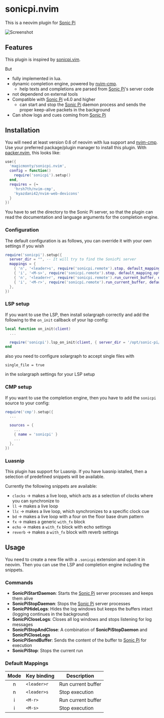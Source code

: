 # sonicpi.nvim

This is a neovim plugin for [Sonic Pi]

![Screenshot](images/screenshot.png)

## Features

This plugin is inspired by [sonicpi.vim](https://github.com/dermusikman/sonicpi.vim).

But
- fully implemented in lua.
- dynamic completion engine, powered by [nvim-cmp].
  - help texts and completions are parsed from [Sonic Pi]'s server code
- not dependend on external tools
- Compatible with [Sonic Pi] v4.0 and higher
  - can start and stop the [Sonic Pi] daemon process and sends the proper keep-alive packets in the background
- Can show logs and cues coming from [Sonic Pi]

## Installation

You will need at least version 0.6 of neovim with lua support and [nvim-cmp].
Use your preferred package/plugin manager to install this plugin.
With [packer.nvim](http://github.com/wbthomason/packer.nvim), this looks like:

```lua
use({
  'magicmonty/sonicpi.nvim',
  config = function()
    require('sonicpi').setup()
  end,
  requires = {¬
    'hrsh7th/nvim-cmp',
    'kyazdani42/nvim-web-devicons'
  }
})
```

You have to set the directory to the Sonic Pi server, so that the plugin can read the documentation and language arguments for the completion engine.

### Configuration

The default configuration is as follows, you can override it with your own settings if you wish

```lua
require('sonicpi').setup({
  server_dir = "", -- It will try to find the SonicPi server
  mappings = {
    { 'n', '<leader>s', require('sonicpi.remote').stop, default_mapping_opts },
    { 'i', '<M-s>', require('sonicpi.remote').stop, default_mapping_opts },
    { 'n', '<leader>r', require('sonicpi.remote').run_current_buffer, default_mapping_opts },
    { 'i', '<M-r>', require('sonicpi.remote').run_current_buffer, default_mapping_opts },
  },
})
```

### LSP setup
If you want to use the LSP, then install solargraph correctly and add the following to the `on_init` callback of your lsp config:

```lua
local function on_init(client)
  ...

  require('sonicpi').lsp_on_init(client, { server_dir = '/opt/sonic-pi/app/server' })
end
```

also you need to configure solargraph to accept single files with


```
single_file = true
```

in the solargraph settings for your LSP setup

### CMP setup

If you want to use the completion engine, then you have to add the `sonicpi` source to your config:

```lua
require('cmp').setup({
  ...

  sources = {
    ...
    { name = 'sonicpi' }
    ...
  },
})
```

### Luasnip
This plugin has support for Luasnip. If you have luasnip istalled, then a selection of predefined snippets will be available.

Currently the following snippets are available:
- `clocks` -> makes a live loop, which acts as a selection of clocks where you can synchronize to
- `ll` -> makes a live loop
- `llc` -> makes a live loop, which synchronizes to a specific clock cue
- `bd` -> makes a live loop with a four on the floor base drum pattern
- `fx` -> makes a generic `with_fx` block
- `echo` -> makes a `with_fx` block with echo settings
- `reverb` -> makes a `with_fx` block with reverb settings

## Usage

You need to create a new file with a `.sonicpi` extension and open it in neovim.
Then you can use the LSP and completion engine including the snippets.

### Commands

- **SonicPiStartDaemon**: Starts the [Sonic Pi] server processes and keeps them alive
- **SonicPiStopDaemon**: Stops the [Sonic Pi] server processes
- **SonicPiHideLogs**: Hides the log windows but keeps the buffers intact (logging continues in the background)
- **SonicPiCloseLogs**: Closes all log windows and stops listening for log messages
- **SonicPiStopAndClose**: A combination of **SonicPiStopDaemon** and **SonicPiCloseLogs**
- **SonicPiSendBuffer**: Sends the content of the buffer to [Sonic Pi] for execution
- **SonicPiStop**: Stops the current run

### Default Mappings

| Mode | Key binding | Description        |
|:----:|-------------|--------------------|
|   n  | `<leader>r` | Run current buffer |
|   n  | `<leader>s` | Stop execution     |
|   i  | `<M-r>`     | Run current buffer |
|   i  | `<M-s>`     | Stop execution     |


[nvim-cmp]: https://github.com/hrs7th/nvim-cmp
[Sonic Pi]: https://sonic-pi.net

